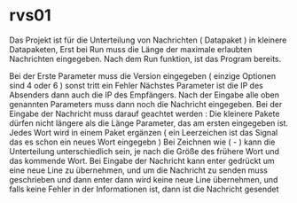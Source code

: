 # rvs01



Das Projekt ist für die Unterteilung von Nachrichten ( Datapaket ) in kleinere Datapaketen, 
Erst bei Run muss die Länge der maximale erlaubten Nachrichten eingegeben.
Nach dem Run funktion, ist das Program bereits.

Bei der Erste Parameter muss die Version eingegeben ( einzige Optionen sind 4 oder 6 ) sonst tritt ein Fehler
Nächstes Parameter ist die IP des Absenders dann auch die IP des Empfängers.
Nach der Eingabe alle oben genannten Parameters muss dann noch die Nachricht eingegeben.
Bei der Eingabe der Nachricht muss darauf geachtet werden : 
Die kleinere Pakete dürfen nicht längere als die Länge Parameter, das am ersten eingegeben ist.
Jedes Wort wird in einem Paket ergänzen ( ein Leerzeichen ist das Signal das es schon ein neues Wort eingegebn ) 
Bei Zeichnen wie ( - ) kann die Unterteilung unterschiedlich sein, je nach die Größe des frühere Wort und das kommende Wort.
Bei Eingabe der Nachricht kann enter gedrückt um eine neue Line zu übernehmen, und um die Nachricht zu senden muss <CR><LF> geschrieben und dann enter dann 
  wird keine neue Line übernehmen, und falls keine Fehler in der Informationen ist, dann ist die Nachricht gesendet
